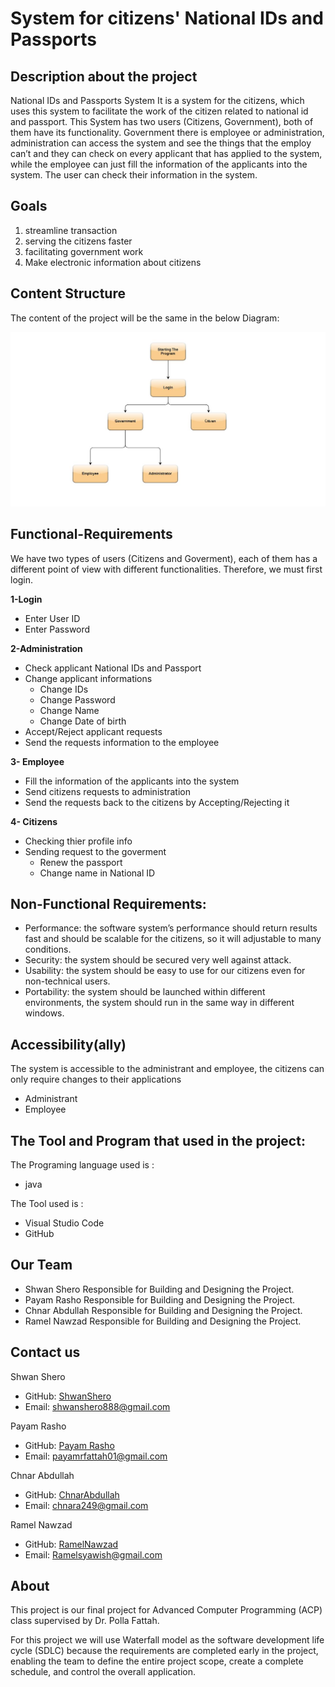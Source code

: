 # System for citizens' National IDs and Passports

## Description about the project
National IDs and Passports System It is a system for the citizens, which uses this system to facilitate the work of the citizen related to national id and passport. This System has two users (Citizens, Government), both of them have its functionality. Government there is employee or administration, administration can access the system and see the things that the employ can’t and they can check on every applicant that has applied to the system, while the employee can just fill the information of the applicants into the system. The user can check their information in the system.
 
 ## Goals
  1. streamline transaction 
  2. serving the citizens faster
  3. facilitating government work
  4. Make electronic information about citizens

## Content Structure 

The content of the project will be the same in the below Diagram:


![This is an image](./images/diagram.jpg)
  
  ##  Functional-Requirements

We have two types of users (Citizens and Goverment), each of them has a different point of view with different functionalities. Therefore, we must first login.

  **1-Login**
   - Enter User ID
   - Enter Password


  **2-Administration**
   - Check applicant National IDs and Passport
   - Change applicant informations
     - Change IDs
     - Change Password
     - Change Name
     - Change Date of birth
   - Accept/Reject applicant requests
   - Send the requests information to the employee
    


  **3- Employee**
   - Fill the information of the applicants into the system
   - Send citizens requests to administration
   - Send the requests back to the citizens by Accepting/Rejecting it


  **4- Citizens**
   - Checking thier profile info    
   - Sending request to the goverment
     - Renew the passport
     - Change name in National ID
 
 ## Non-Functional Requirements:
- Performance: the software system’s performance should return results fast and should be scalable for the citizens, so it will adjustable to many conditions.
- Security: the system should be secured very well against attack.
- Usability: the system should be easy to use for our citizens even for non-technical users.
- Portability: the system should be launched within different environments, the system should run in the same way in different windows.
 
## Accessibility(ally)
The system is accessible to the administrant and employee, the citizens can only require changes to their applications 
 - Administrant 
 - Employee

 ## The Tool and Program that used in the project:
The Programing language used is :
- java

The Tool used is :
- Visual Studio Code
- GitHub

## Our Team

- Shwan Shero
Responsible for Building and Designing the Project.
- Payam Rasho
Responsible for Building and Designing the Project.
- Chnar Abdullah
Responsible for Building and Designing the Project.
- Ramel Nawzad
Responsible for Building and Designing the Project.

## Contact us 
 Shwan Shero
   - GitHub: [ShwanShero](https://github.com/SHWAN108) 
   - Email: <a href="mailto:shwanshero888@gmail.com">shwanshero888@gmail.com</a>

Payam Rasho
   - GitHub: [Payam Rasho](https://github.com/PayamRasho) 
   - Email: <a href="mailto:payamrfattah01@gmail.com">payamrfattah01@gmail.com</a>


Chnar Abdullah

   - GitHub: [ChnarAbdullah](https://github.com/ChnarAbdullah) 
   - Email: <a href="mailto:chnara249@gmail.com">chnara249@gmail.com</a>

Ramel Nawzad 
   - GitHub: [RamelNawzad](https://github.com/Ramel1212) 
   - Email: <a href="mailto:Ramelsyawish@gmail.com">Ramelsyawish@gmail.com</a>

## About
This project is our final project for Advanced Computer Programming (ACP) class supervised by Dr. Polla Fattah.

For this project we will use Waterfall model as the software development life cycle (SDLC) because the requirements are completed early in the project, enabling the team to define the entire project scope, create a complete schedule, and control the overall application.

